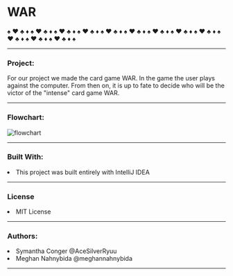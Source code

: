 # WAR
:spades: :hearts: :clubs: :diamonds: :spades: :hearts: :clubs: :diamonds: :spades: :hearts: :clubs: :diamonds: :spades: :hearts: :clubs: :diamonds: :spades: :hearts: :clubs: :diamonds: :spades: :hearts: :clubs: :diamonds: :spades: :hearts: :clubs: :diamonds: :spades: :hearts: :clubs: :diamonds: :spades: :hearts: :clubs: :diamonds: :spades: :hearts: :clubs: :diamonds: :spades: :hearts: :clubs: :diamonds: :spades: :hearts: :clubs: :diamonds: :spades:
<hr size = "4">

<h3> Project: </h3>
For our project we made the card game WAR. In the game the user plays against the computer. From then on, it is up to fate to decide who will be the victor of the "intense" card game WAR. 
 <hr size = "4">
 
 <h3> Flowchart: </h3>
 
![flowchart](https://user-images.githubusercontent.com/49411343/58842614-b71c0900-8634-11e9-8a74-480efc8e2a0d.png)

<hr size = "4">

<h3> Built With: </h3>
      <li>This project was built entirely with IntelliJ IDEA </li>
      <hr size = "4">
      
<h3> License </h3>
      <li>MIT License</li>
      <hr size = "4">
      
<h3> Authors: </h3>
      <li>Symantha Conger @AceSilverRyuu </li>
      <li>Meghan Nahnybida @meghannahnybida </li>
<hr size = "4">
